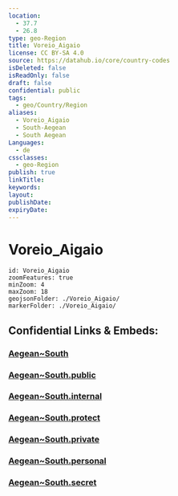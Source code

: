 ```yaml
---
location:
  - 37.7
  - 26.8
type: geo-Region
title: Voreio_Aigaio
license: CC BY-SA 4.0
source: https://datahub.io/core/country-codes
isDeleted: false
isReadOnly: false
draft: false
confidential: public
tags:
  - geo/Country/Region
aliases:
  - Voreio_Aigaio
  - South-Aegean
  - South Aegean
Languages:
  - de
cssclasses:
  - geo-Region
publish: true
linkTitle:
keywords:
layout:
publishDate:
expiryDate:
---
```


# Voreio_Aigaio

```leaflet
id: Voreio_Aigaio
zoomFeatures: true 
minZoom: 4 
maxZoom: 18
geojsonFolder: ./Voreio_Aigaio/
markerFolder: ./Voreio_Aigaio/
```


## Confidential Links & Embeds: 

### [Aegean~South](/_Standards/Earth/Continent/Europe/Europe~South/Greece/Regions-Greek/Aegean~South.md) 

### [Aegean~South.public](/_public/Earth/Continent/Europe/Europe~South/Greece/Regions-Greek/Aegean~South.public.md) 

### [Aegean~South.internal](/_internal/Earth/Continent/Europe/Europe~South/Greece/Regions-Greek/Aegean~South.internal.md) 

### [Aegean~South.protect](/_protect/Earth/Continent/Europe/Europe~South/Greece/Regions-Greek/Aegean~South.protect.md) 

### [Aegean~South.private](/_private/Earth/Continent/Europe/Europe~South/Greece/Regions-Greek/Aegean~South.private.md) 

### [Aegean~South.personal](/_personal/Earth/Continent/Europe/Europe~South/Greece/Regions-Greek/Aegean~South.personal.md) 

### [Aegean~South.secret](/_secret/Earth/Continent/Europe/Europe~South/Greece/Regions-Greek/Aegean~South.secret.md)

